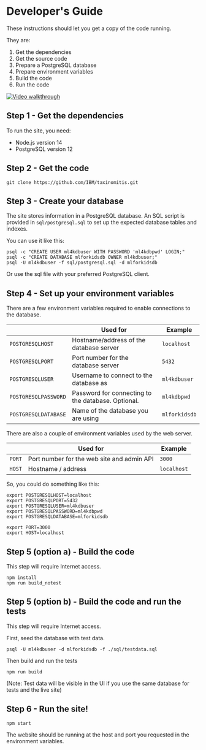 # Developer's Guide

These instructions should let you get a copy of the code running.

They are:
1. Get the dependencies
2. Get the source code
3. Prepare a PostgreSQL database
4. Prepare environment variables
5. Build the code
6. Run the code

[![Video walkthrough](https://img.youtube.com/vi/Ss3e6yCWOhU/0.jpg)](https://www.youtube.com/watch?v=Ss3e6yCWOhU "Video walkthrough")

## Step 1 - Get the dependencies

To run the site, you need:
- Node.js version 14
- PostgreSQL version 12

## Step 2 - Get the code

`git clone https://github.com/IBM/taxinomitis.git`

## Step 3 - Create your database

The site stores information in a PostgreSQL database. An SQL script is provided in `sql/postgresql.sql` to set up the expected database tables and indexes.

You can use it like this:
```
psql -c "CREATE USER ml4kdbuser WITH PASSWORD 'ml4kdbpwd' LOGIN;"
psql -c "CREATE DATABASE mlforkidsdb OWNER ml4kdbuser;"
psql -U ml4kdbuser -f sql/postgresql.sql -d mlforkidsdb
```

Or use the sql file with your preferred PostgreSQL client.

## Step 4 - Set up your environment variables

There are a few environment variables required to enable connections to the database.

|                      | Used for                                           | Example         |
| -------------------- | -------------------------------------------------- | --------------- |
| `POSTGRESQLHOST`     | Hostname/address of the database server            | `localhost`     |
| `POSTGRESQLPORT`     | Port number for the database server                | `5432`          |
| `POSTGRESQLUSER`     | Username to connect to the database as             | `ml4kdbuser`    |
| `POSTGRESQLPASSWORD` | Password for connecting to the database. Optional. | `ml4kdbpwd`     |
| `POSTGRESQLDATABASE` | Name of the database you are using                 | `mlforkidsdb`   |

There are also a couple of environment variables used by the web server.

|        | Used for                                   | Example     |
| ------ | ------------------------------------------ | ----------- |
| `PORT` | Port number for the web site and admin API | `3000`      |
| `HOST` | Hostname / address                         | `localhost` |

So, you could do something like this:

```
export POSTGRESQLHOST=localhost
export POSTGRESQLPORT=5432
export POSTGRESQLUSER=ml4kdbuser
export POSTGRESQLPASSWORD=ml4kdbpwd
export POSTGRESQLDATABASE=mlforkidsdb

export PORT=3000
export HOST=localhost
```

## Step 5 (option a) - Build the code

This step will require Internet access.

```
npm install
npm run build_notest
```

## Step 5 (option b) - Build the code and run the tests

This step will require Internet access.

First, seed the database with test data.
```
psql -U ml4kdbuser -d mlforkidsdb -f ./sql/testdata.sql
```

Then build and run the tests
```
npm run build
```

(Note: Test data will be visible in the UI if you use the same database for tests and the live site)


## Step 6 - Run the site!

```
npm start
```

The website should be running at the host and port you requested in the environment variables.
